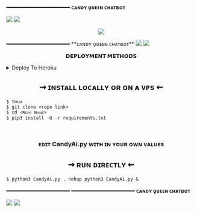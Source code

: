 ━━━━━━━━━━━━━━━━━━━━
**ᴄᴀɴᴅʏ ǫᴜᴇᴇɴ ᴄʜᴀᴛʙᴏᴛ**

<img src="https://user-images.githubusercontent.com/73097560/115834477-dbab4500-a447-11eb-908a-139a6edaec5c.gif">
<img src="https://user-images.githubusercontent.com/73097560/115834477-dbab4500-a447-11eb-908a-139a6edaec5c.gif">

<p align="center">
  <img src="https://telegra.ph/file/b2b4fee33e6c7d2a5651a.jpg">
</p>
━━━━━━━━━━━━━━━━━━━━
**ᴄᴀɴᴅʏ ǫᴜᴇᴇɴ ᴄʜᴀᴛʙᴏᴛ**

<img src="https://user-images.githubusercontent.com/73097560/115834477-dbab4500-a447-11eb-908a-139a6edaec5c.gif">
<img src="https://user-images.githubusercontent.com/73097560/115834477-dbab4500-a447-11eb-908a-139a6edaec5c.gif">


<p align="center">
<b>𝗗𝗘𝗣𝗟𝗢𝗬𝗠𝗘𝗡𝗧 𝗠𝗘𝗧𝗛𝗢𝗗𝗦</b>
</p>

<details><summary>Deploy To Heroku</summary>
<p>
<br>
<h3 align="center">
    ─「 ᴅᴇᴩʟᴏʏ ᴏɴ ʜᴇʀᴏᴋᴜ 」─
</h3>

<p align="center"><a href="https://dashboard.heroku.com/new?template=https://github.com/its-star-boi/chatbot"> <img src="https://img.shields.io/badge/Deploy%20On%20Heroku-skyblue?style=for-the-badge&logo=heroku" width="220" height="38.45"/></a></p>
</a>
</p>
</details>

<h2 align="center"> 
   ⇝ ɪɴsᴛᴀʟʟ ʟᴏᴄᴀʟʟʏ ᴏʀ ᴏɴ ᴀ ᴠᴘs ⇜
</h2>

```console
$ tmux
$ git clone <repo link>
$ cd <ʀᴇᴘᴏ ɴᴀᴍᴇ>
$ pip3 install -U -r requirements.txt



```
 
<h3 align="center"> 
    ᴇᴅɪᴛ <b>CandyAi.py</b> ᴡɪᴛʜ ɪɴ ʏᴏᴜʀ ᴏᴡɴ ᴠᴀʟᴜᴇs
</h3>

<h2 align="center"> 
   ⇝ ʀᴜɴ ᴅɪʀᴇᴄᴛʟʏ ⇜
</h2>

```console
$ python3 CandyAi.py , nohup python3 CandyAi.py &
```



  ━━━━━━━━━━━━━━━━━━━━
━━━━━━━━━━━━━━━━━━━━
**ᴄᴀɴᴅʏ ǫᴜᴇᴇɴ ᴄʜᴀᴛʙᴏᴛ**

<img src="https://user-images.githubusercontent.com/73097560/115834477-dbab4500-a447-11eb-908a-139a6edaec5c.gif">
<img src="https://user-images.githubusercontent.com/73097560/115834477-dbab4500-a447-11eb-908a-139a6edaec5c.gif">


